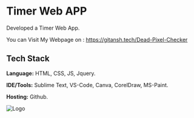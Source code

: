 # Timer Web APP

Developed a Timer Web App.

You can Visit My Webpage on : https://gitansh.tech/Dead-Pixel-Checker


## Tech Stack

**Language:** HTML, CSS, JS, Jquery.

**IDE/Tools:** Sublime Text, VS-Code, Canva, CorelDraw, MS-Paint.

**Hosting:** Github.


![Logo](https://store-images.s-microsoft.com/image/apps.262.9007199266242512.7c39b33a-2bad-4ec5-9ef8-13f87de820ac.5f0cba42-ebd5-4e62-a223-8f178553f4ed?mode=scale&q=90&h=300&w=300)

